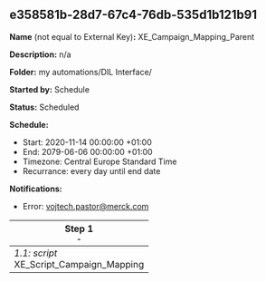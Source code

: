 ## e358581b-28d7-67c4-76db-535d1b121b91

**Name** (not equal to External Key)**:** XE_Campaign_Mapping_Parent

**Description:** n/a

**Folder:** my automations/DIL Interface/

**Started by:** Schedule

**Status:** Scheduled

**Schedule:**

* Start: 2020-11-14 00:00:00 +01:00
* End: 2079-06-06 00:00:00 +01:00
* Timezone: Central Europe Standard Time
* Recurrance: every day until end date

**Notifications:**

* Error: vojtech.pastor@merck.com

| Step 1<br>_<small>-</small>_ |
| --- |
| _1.1: script_<br>XE_Script_Campaign_Mapping |
